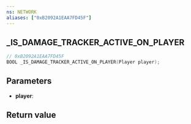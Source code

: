 ```yaml
---
ns: NETWORK
aliases: ["0xB2092A1EAA7FD45F"]
---
```

## _IS_DAMAGE_TRACKER_ACTIVE_ON_PLAYER

```c
// 0xB2092A1EAA7FD45F
BOOL _IS_DAMAGE_TRACKER_ACTIVE_ON_PLAYER(Player player);
```

## Parameters
* **player**:

## Return value
